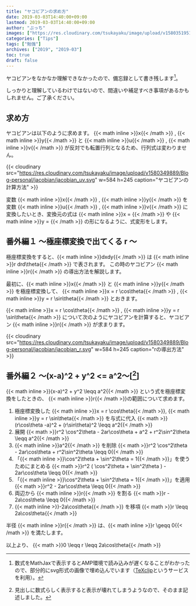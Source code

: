 ```yaml
---
title: "ヤコビアンの求め方"
date: 2019-03-03T14:40:00+09:00
lastmod: 2019-03-03T14:40:00+09:00
author: "ぶっち"
images: ["https://res.cloudinary.com/tsukayaku/image/upload/v1580351951/Blog-personal/thumbnail/study.jpg"]
categories: ["Tips"]
tags: ["勉強"]
archives: ["2019", "2019-03"]
toc: true
draft: false
---
```


ヤコビアンをなかなか理解できなかったので、備忘録として書き残します[^1]。

しっかりと理解しているわけではないので、間違いや補足すべき事項があるかもしれません。ご了承ください。

## 求め方
ヤコビアンは以下のように求めます。
{{< math inline >}}x{{< /math >}} , {{< math inline >}}y{{< /math >}} と {{< math inline >}}u{{< /math >}} , {{< math inline >}}v{{< /math >}} が反対でも転置行列となるため、行列式は変わりません。

{{< cloudinary src="https://res.cloudinary.com/tsukayaku/image/upload/v1580349889/Blog-personal/jacobian/jacobian_uv.svg" w=584 h=245  caption="ヤコビアンの計算方法" >}}

変数 {{< math inline >}}x{{< /math >}} , {{< math inline >}}y{{< /math >}} を変数 {{< math inline >}}u{{< /math >}} , {{< math inline >}}v{{< /math >}} に変換したいとき、変換元の式は {{< math inline >}}x = {{< /math >}} や {{< math inline >}}y = {{< /math >}} の形になるように、式変形をします。

## 番外編１ ～極座標変換で出てくる r ～
極座標変換をすると、{{< math inline >}}dxdy{{< /math >}} は {{< math inline >}}r drd\theta{{< /math >}} で表されます。
この時のヤコビアン {{< math inline >}}r{{< /math >}} の導出方法を解説します。

最初に、{{< math inline >}}x{{< /math >}} と {{< math inline >}}y{{< /math >}} を極座標変換して、 {{< math inline >}}x = r \cos\theta{{< /math >}} , {{< math inline >}}y = r \sin\theta{{< /math >}} とおきます。

{{< math inline >}}x = r \cos\theta{{< /math >}} , {{< math inline >}}y = r \sin\theta{{< /math >}} について次のようにヤコビアンを計算すると、ヤコビアン {{< math inline >}}r{{< /math >}} が求まります。

{{< cloudinary src="https://res.cloudinary.com/tsukayaku/image/upload/v1580349889/Blog-personal/jacobian/jacobian_r.svg" w=584 h=245  caption="rの導出方法" >}}

## 番外編２ ～(x-a)^2 + y^2 <= a^2～[[^2]]
{{< math inline >}}(x-a)^2 + y^2 \leqq a^2{{< /math >}} という式を極座標変換をしたときの、 {{< math inline >}}r{{< /math >}}の範囲について求めます。

1. 極座標変換した {{< math inline >}}x = r \cos\theta{{< /math >}}, {{< math inline >}}y = r \sin\theta{{< /math >}} を与式に代入
{{< math >}}(r\cos\theta -a)^2 + (r\sin\theta)^2 \leqq a^2{{< /math >}}
1. 展開
{{< math >}}r^2 \cos^2\theta - 2ar\cos\theta + a^2 + r^2\sin^2\theta \leqq a^2{{< /math >}}
1. {{< math inline >}}a^2{{< /math >}} を削除
{{< math >}}r^2 \cos^2\theta - 2ar\cos\theta + r^2\sin^2\theta \leqq 0{{< /math >}}
1. 「{{< math inline >}}\cos^2\theta + \sin^2\theta = 1{{< /math >}}」を使うためにまとめる
{{< math >}}r^2 ( \cos^2\theta + \sin^2\theta ) - 2ar\cos\theta \leqq 0{{< /math >}}
1. 「{{< math inline >}}\cos^2\theta + \sin^2\theta = 1{{< /math >}}」を適用
{{< math >}}r^2 - 2ar\cos\theta \leqq 0{{< /math >}}
1. 両辺から {{< math inline >}}r{{< /math >}} を割る
{{< math >}}r - 2a\cos\theta \leqq 0{{< /math >}}
1. {{< math inline >}}-2a\cos\theta{{< /math >}} を移項
{{< math >}}r \leqq 2a\cos\theta{{< /math >}}

半径 {{< math inline >}}r{{< /math >}} は、{{< math inline >}}r \geqq 0{{< /math >}} を満たします。

以上より、
{{< math >}}0 \leqq r \leqq 2a\cos\theta{{< /math >}}


[^1]: 数式をMathJaxで表示するとAMP環境で読み込みが遅くなることがわかったので、部分的にsvg形式の画像で埋め込んでいます（[TeXclip](https://texclip.marutank.net/ "TeXclip")というサービスを利用）。
[^2]: 見出しに数式らしく表示すると表示が壊れてしまうようなので、そのまま記述しました。
